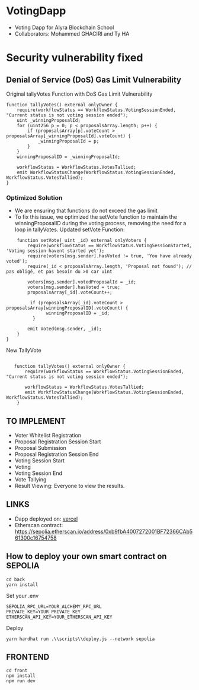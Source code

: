 # VotingDapp
- Voting Dapp for Alyra Blockchain School
- Collaborators: Mohammed GHACIRI and Ty HA

# Security vulnerability fixed

## Denial of Service (DoS) Gas Limit Vulnerability

Original tallyVotes Function with DoS Gas Limit Vulnerability

```
function tallyVotes() external onlyOwner {
    require(workflowStatus == WorkflowStatus.VotingSessionEnded, "Current status is not voting session ended");
    uint _winningProposalId;
    for (uint256 p = 0; p < proposalsArray.length; p++) {
        if (proposalsArray[p].voteCount > proposalsArray[_winningProposalId].voteCount) {
            _winningProposalId = p;
        }
    }
    winningProposalID = _winningProposalId;
    
    workflowStatus = WorkflowStatus.VotesTallied;
    emit WorkflowStatusChange(WorkflowStatus.VotingSessionEnded, WorkflowStatus.VotesTallied);
}
```

### Optimized Solution
- We are ensuring that functions do not exceed the gas limit
- To fix this issue, we optimized the setVote function to maintain the winningProposalID during the voting process, removing the need for a loop in tallyVotes.
Updated setVote Function:

```
    function setVote( uint _id) external onlyVoters {
        require(workflowStatus == WorkflowStatus.VotingSessionStarted, 'Voting session havent started yet');
        require(voters[msg.sender].hasVoted != true, 'You have already voted');
        require(_id < proposalsArray.length, 'Proposal not found'); // pas obligé, et pas besoin du >0 car uint

        voters[msg.sender].votedProposalId = _id;
        voters[msg.sender].hasVoted = true;
        proposalsArray[_id].voteCount++;

         if (proposalsArray[_id].voteCount > proposalsArray[winningProposalID].voteCount) {
               winningProposalID = _id;
          }

        emit Voted(msg.sender, _id);
    }
}
```
New TallyVote
```

   function tallyVotes() external onlyOwner {
       require(workflowStatus == WorkflowStatus.VotingSessionEnded, "Current status is not voting session ended");
       
       workflowStatus = WorkflowStatus.VotesTallied;
       emit WorkflowStatusChange(WorkflowStatus.VotingSessionEnded, WorkflowStatus.VotesTallied);
    }
```

## TO IMPLEMENT

- Voter Whitelist Registration
- Proposal Registration Session Start
- Proposal Submission
- Proposal Registration Session End
- Voting Session Start
- Voting
- Voting Session End
- Vote Tallying
- Result Viewing: Everyone to view the results.

## LINKS
- Dapp deployed on: [vercel](https://votingdappalyra.vercel.app/)
- Etherscan contract: https://sepolia.etherscan.io/address/0xb9fbA4007272001BF72366CAb561300c16754758

## How to deploy your own smart contract on SEPOLIA
```
cd back
yarn install
```
Set your .env
```
SEPOLIA_RPC_URL=YOUR_ALCHEMY_RPC_URL
PRIVATE_KEY=YOUR_PRIVATE_KEY
ETHERSCAN_API_KEY=YOUR_ETHERSCAN_API_KEY
```
Deploy
```
yarn hardhat run .\\scripts\\deploy.js --network sepolia
```
## FRONTEND
```
cd front
npm install
npm run dev
```

